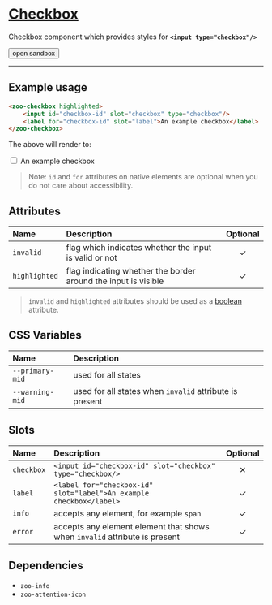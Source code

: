 # [Checkbox](#checkbox)

Checkbox component which provides styles for **`<input type="checkbox"/>`**

<zoo-button class="sandbox-btn">
	<button type="button" onclick="openSandbox('zoo-checkbox')">open sandbox</button>
</zoo-button>
<template id="zoo-checkbox-template">
	<form>
		<zoo-checkbox highlighted>
			<input id="zoo-highlighted-checkbox-id" slot="checkbox" type="checkbox" checked data-type="attr" data-attrname="highlighted" data-attrboolean="true"/>
			<label for="zoo-highlighted-checkbox-id" slot="label">Highlighted</label>
		</zoo-checkbox>
		<zoo-checkbox highlighted>
			<input id="zoo-invalid-checkbox-id" slot="checkbox" type="checkbox" data-type="attr" data-attrname="invalid" data-attrboolean="true"/>
			<label for="zoo-invalid-checkbox-id" slot="label">Invalid</label>
		</zoo-checkbox>
		<zoo-input>
			<label slot="label">--primary-mid CSS Custom Property</label>
			<input slot="input" type="color" data-type="css" data-cssname="--primary-mid">
		</zoo-input>
		<zoo-input>
			<label slot="label">--warning-mid CSS Custom Property</label>
			<input slot="input" type="color" data-type="css" data-cssname="--warning-mid">
		</zoo-input>
		<zoo-input>
			<label slot="label">Label slot</label>
			<textarea slot="input" data-type="slot" data-slotname="label"><label slot="label" for="sandbox-checkbox-id">An example checkbox</label></textarea>
		</zoo-input>
		<zoo-input>
			<label slot="label">Info slot</label>
			<textarea slot="input" data-type="slot" data-slotname="info"><span slot="info">Info</span></textarea>
		</zoo-input>
		<zoo-input>
			<label slot="label">Error slot</label>
			<textarea slot="input" data-type="slot" data-slotname="error"><span slot="error">Error</span></textarea>
		</zoo-input>
		<h3>Rendered output</h3>
		<output>
<zoo-checkbox highlighted>
	<input id="sandbox-checkbox-id" slot="checkbox" type="checkbox"/>
	<label for="sandbox-checkbox-id" slot="label">An example checkbox</label>
	<span slot="info">Info</span>
	<span slot="error">Error</span>
</zoo-checkbox>
		</output>
		<h3>HTML code</h3>
		<pre class=" language-html"><code></code></pre>
	</form>
</template>

***

## Example usage

```HTML
<zoo-checkbox highlighted>
	<input id="checkbox-id" slot="checkbox" type="checkbox"/>
	<label for="checkbox-id" slot="label">An example checkbox</label>
</zoo-checkbox>
```

The above will render to:

<zoo-checkbox highlighted>
	<input id="checkbox-id" slot="checkbox" type="checkbox"/>
	<label for="checkbox-id" slot="label">An example checkbox</label>
</zoo-checkbox>

> Note: `id` and `for` attributes on native elements are optional when you do not care about accessibility.

## Attributes

| **Name**      | **Description**                                                | **Optional** |
| :------------ | :------------------------------------------------------------- | :----------: |
| `invalid`     | flag which indicates whether the input is valid or not         |   &#10003;   |
| `highlighted` | flag indicating whether the border around the input is visible |   &#10003;   |

> `invalid` and `highlighted` attributes should be used as a [boolean](https://developer.mozilla.org/en-US/docs/Web/HTML/Attributes#Boolean_Attributes) attribute.

## CSS Variables

| **Name**        | **Description**                                         |
| :-------------- | :------------------------------------------------------ |
| `--primary-mid` | used for all states                                     |
| `--warning-mid` | used for all states when `invalid` attribute is present |

## Slots

| **Name**   | **Description**                                                            | **Optional** |
| :--------- | :------------------------------------------------------------------------- | :----------: |
| `checkbox` | `<input id="checkbox-id" slot="checkbox" type="checkbox/>`                 |   &#10005;   |
| `label`    | `<label for="checkbox-id" slot="label">An example checkbox</label>`        |   &#10003;   |
| `info`     | accepts any element, for example `span`                                    |   &#10003;   |
| `error`    | accepts any element element that shows when `invalid` attribute is present |   &#10003;   |

## Dependencies

- `zoo-info`
- `zoo-attention-icon`
